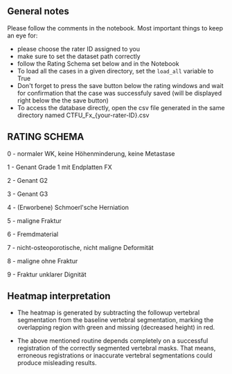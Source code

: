 ## General notes
Please follow the comments in the notebook. Most important things to keep an eye for:
- please choose the rater ID assigned to you
- make sure to set the dataset path correctly
- follow the Rating Schema set below and in the Notebook
- To load all the cases in a given directory, set the `load_all` variable to True
- Don't forget to press the save button below the rating windows and wait for confirmation that the case was successfuly saved (will be displayed right below the the save button)
- To access the database directly, open the csv file generated in the same directory named CTFU_Fx_{your-rater-ID}.csv



## RATING SCHEMA
0 - normaler WK, keine Höhenminderung, keine Metastase

1 - Genant Grade 1 mit Endplatten FX

2 - Genant G2

3 - Genant G3

4 - (Erworbene) Schmoerl'sche Herniation

5 - maligne Fraktur

6 - Fremdmaterial

7 - nicht-osteoporotische, nicht maligne Deformität

8 - maligne ohne Fraktur

9 - Fraktur unklarer Dignität


## Heatmap interpretation

- The heatmap is generated by subtracting the followup vertebral segmentation from the baseline vertebral segmentation, marking the overlapping region with green and missing (decreased height) in red.

- The above mentioned routine depends completely on a successful registration of the correctly segmented vertebral masks. That means, erroneous registrations or inaccurate vertebral segmentations could produce misleading results. 